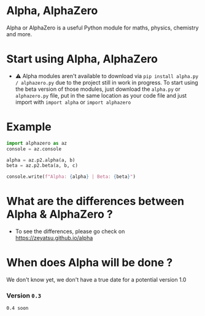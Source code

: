 # Alpha, AlphaZero
Alpha or AlphaZero is a useful Python module for maths, physics, chemistry and more.

# Start using Alpha, AlphaZero
* ⚠️ Alpha modules aren't available to download via `pip install alpha.py / alphazero.py` due to the project still in work in progress.
To start using the beta version of those modules, just download the `alpha.py` or `alphazero.py` file, put in the same location as your code file and just import with
`import alpha` or `import alphazero`

# Example
```py
import alphazero as az
console = az.console

alpha = az.p2.alpha(a, b)
beta = az.p2.beta(a, b, c)

console.write(f"Alpha: {alpha} | Beta: {beta}")


```

# What are the differences between Alpha & AlphaZero ?
* To see the differences, please go check on https://zeyatsu.github.io/alpha

# When does Alpha will be done ?
We don't know yet, we don't have a true date for a potential version 1.0






### Version `0.3`
`0.4 soon`
